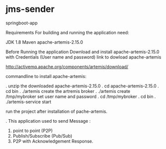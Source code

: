 # jms-sender

springboot-app

Requirements
For building and running the application  need:

JDK 1.8
Maven 
apache-artemis-2.15.0

Before Running the application Download and install apache-artemis-2.15.0 with Credentials (User name and password)
link to dowload apache-artemis

http://activemq.apache.org/components/artemis/download/

commandline to install apache-artemis:

. unzip the downloaded apache-artemis-2.15.0
. cd apache-artemis-2.15.0
. cd bin
. ./artemis
create the artremis broker
. ./artemis create /tmp/mybroker
  set user name and password
. cd /tmp/mybroker
. cd bin
. ./artemis-service start

run the project after installation of pache-artemis.

. This application used to send Message :
   1. point to point (P2P)
   2. Publish/Subscribe (Pub/Sub)
   3. P2P with Acknowledgement Response.
